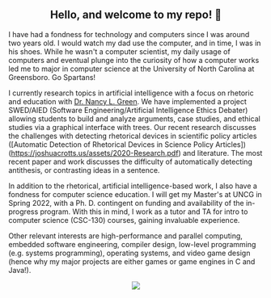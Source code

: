 
<h2 style="bold;" align="center">Hello, and welcome to my repo! 👋</h2>

I have had a fondness for technology and computers since I was around two years old. I would watch my dad use the computer, and in time, I was in his shoes. While he wasn't a computer scientist, my daily usage of computers and eventual plunge into the curiosity of how a computer works led me to major in computer science at the University of North Carolina at Greensboro. Go Spartans!

I currently research topics in artificial intelligence with a focus on rhetoric and education with [Dr. Nancy L. Green](https://www.uncg.edu/cmp/faculty/nlgreen/). We have implemented a project SWED/AIED (Software Engineering/Artificial Intelligence Ethics Debater) allowing students to build and analyze arguments, case studies, and ethical studies via a graphical interface with trees. Our recent research discusses the challenges with detecting rhetorical devices in scientific policy articles ([Automatic Detection of Rhetorical Devices in Science Policy Articles])(https://joshuacrotts.us/assets/2020-Research.pdf) and literature. The most recent paper and work discusses the difficulty of  automatically detecting antithesis, or contrasting ideas in a sentence.

In addition to the rhetorical, artificial intelligence-based work, I also have a fondness for computer science education. I will get my Master's at UNCG in Spring 2022, with a Ph. D. contingent on funding and availability of the in-progress program. With this in mind, I work as a tutor and TA for intro to computer science (CSC-130) courses, gaining invaluable experience. 

Other relevant interests are high-performance and parallel computing, embedded software engineering, compiler design, low-level programming (e.g. systems programming), operating systems, and video game design (hence why my major projects are either games or game engines in C and Java!).

<p align="center">
<img align="center" src="https://github-readme-stats.vercel.app/api?username=JoshuaCrotts&&show_icons=true&title_color=ffffff&icon_color=bb2acf&text_color=daf7dc&bg_color=191919">
</p>
